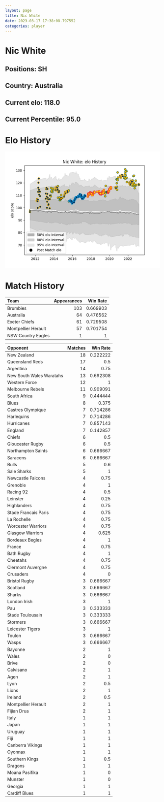 ```yaml
---  
layout: page  
title: Nic White  
date: 2023-03-17 17:38:08.797552  
categories: player  
---
```

# Nic White

## Positions: SH

## Country: Australia

## Current elo: 118.0

## Current Percentile: 95.0

# Elo History


![elo history](history_NicWhite.png)
# Match History


| Team                |   Appearances |   Win Rate |
|:--------------------|--------------:|-----------:|
| Brumbies            |           103 |   0.669903 |
| Australia           |            64 |   0.476562 |
| Exeter Chiefs       |            61 |   0.729508 |
| Montpellier Herault |            57 |   0.701754 |
| NSW Country Eagles  |             1 |   1        |

| Opponent                 |   Matches |   Win Rate |
|:-------------------------|----------:|-----------:|
| New Zealand              |        18 |   0.222222 |
| Queensland Reds          |        17 |   0.5      |
| Argentina                |        14 |   0.75     |
| New South Wales Waratahs |        13 |   0.692308 |
| Western Force            |        12 |   1        |
| Melbourne Rebels         |        11 |   0.909091 |
| South Africa             |         9 |   0.444444 |
| Blues                    |         8 |   0.375    |
| Castres Olympique        |         7 |   0.714286 |
| Harlequins               |         7 |   0.714286 |
| Hurricanes               |         7 |   0.857143 |
| England                  |         7 |   0.142857 |
| Chiefs                   |         6 |   0.5      |
| Gloucester Rugby         |         6 |   0.5      |
| Northampton Saints       |         6 |   0.666667 |
| Saracens                 |         6 |   0.666667 |
| Bulls                    |         5 |   0.6      |
| Sale Sharks              |         5 |   1        |
| Newcastle Falcons        |         4 |   0.75     |
| Grenoble                 |         4 |   1        |
| Racing 92                |         4 |   0.5      |
| Leinster                 |         4 |   0.25     |
| Highlanders              |         4 |   0.75     |
| Stade Francais Paris     |         4 |   0.75     |
| La Rochelle              |         4 |   0.75     |
| Worcester Warriors       |         4 |   0.75     |
| Glasgow Warriors         |         4 |   0.625    |
| Bordeaux Begles          |         4 |   1        |
| France                   |         4 |   0.75     |
| Bath Rugby               |         4 |   1        |
| Cheetahs                 |         4 |   0.75     |
| Clermont Auvergne        |         4 |   0.75     |
| Crusaders                |         4 |   0        |
| Bristol Rugby            |         3 |   0.666667 |
| Scotland                 |         3 |   0.666667 |
| Sharks                   |         3 |   0.666667 |
| London Irish             |         3 |   1        |
| Pau                      |         3 |   0.333333 |
| Stade Toulousain         |         3 |   0.333333 |
| Stormers                 |         3 |   0.666667 |
| Leicester Tigers         |         3 |   1        |
| Toulon                   |         3 |   0.666667 |
| Wasps                    |         3 |   0.666667 |
| Bayonne                  |         2 |   1        |
| Wales                    |         2 |   0        |
| Brive                    |         2 |   0        |
| Calvisano                |         2 |   1        |
| Agen                     |         2 |   1        |
| Lyon                     |         2 |   0.5      |
| Lions                    |         2 |   1        |
| Ireland                  |         2 |   0.5      |
| Montpellier Herault      |         2 |   1        |
| Fijian Drua              |         2 |   1        |
| Italy                    |         1 |   1        |
| Japan                    |         1 |   1        |
| Uruguay                  |         1 |   1        |
| Fiji                     |         1 |   1        |
| Canberra Vikings         |         1 |   1        |
| Oyonnax                  |         1 |   1        |
| Southern Kings           |         1 |   0.5      |
| Dragons                  |         1 |   1        |
| Moana Pasifika           |         1 |   0        |
| Munster                  |         1 |   0        |
| Georgia                  |         1 |   1        |
| Cardiff Blues            |         1 |   1        |